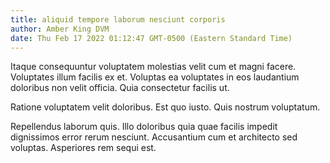 ```yaml
---
title: aliquid tempore laborum nesciunt corporis
author: Amber King DVM
date: Thu Feb 17 2022 01:12:47 GMT-0500 (Eastern Standard Time)
---
```

Itaque consequuntur voluptatem molestias velit cum et magni facere. Voluptates illum facilis ex et. Voluptas ea voluptates in eos laudantium doloribus non velit officia. Quia consectetur facilis ut.

 Ratione voluptatem velit doloribus. Est quo iusto. Quis nostrum voluptatum.

 Repellendus laborum quis. Illo doloribus quia quae facilis impedit dignissimos error rerum nesciunt. Accusantium cum et architecto sed voluptas. Asperiores rem sequi est.